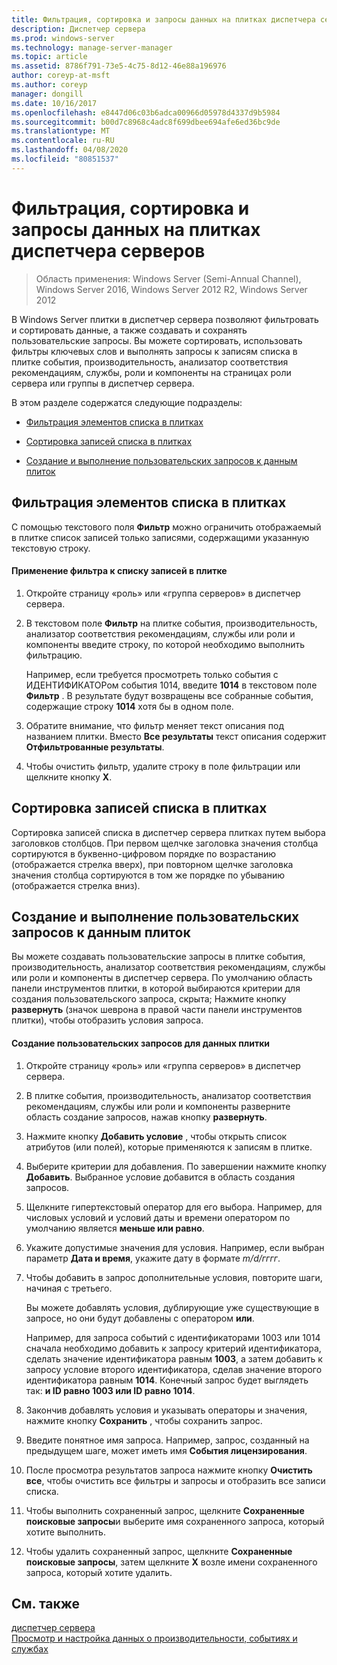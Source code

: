 ```yaml
---
title: Фильтрация, сортировка и запросы данных на плитках диспетчера серверов
description: Диспетчер сервера
ms.prod: windows-server
ms.technology: manage-server-manager
ms.topic: article
ms.assetid: 8786f791-73e5-4c75-8d12-46e88a196976
author: coreyp-at-msft
ms.author: coreyp
manager: dongill
ms.date: 10/16/2017
ms.openlocfilehash: e8447d06c03b6adca00966d05978d4337d9b5984
ms.sourcegitcommit: b00d7c8968c4adc8f699dbee694afe6ed36bc9de
ms.translationtype: MT
ms.contentlocale: ru-RU
ms.lasthandoff: 04/08/2020
ms.locfileid: "80851537"
---
```

# <a name="filter-sort-and-query-data-in-server-manager-tiles"></a>Фильтрация, сортировка и запросы данных на плитках диспетчера серверов

>Область применения: Windows Server (Semi-Annual Channel), Windows Server 2016, Windows Server 2012 R2, Windows Server 2012

В Windows Server плитки в диспетчер сервера позволяют фильтровать и сортировать данные, а также создавать и сохранять пользовательские запросы. Вы можете сортировать, использовать фильтры ключевых слов и выполнять запросы к записям списка в плитке события, производительность, анализатор соответствия рекомендациям, службы, роли и компоненты на страницах роли сервера или группы в диспетчер сервера.  
  
В этом разделе содержатся следующие подразделы:  
  
-   [Фильтрация элементов списка в плитках](#BKMK_tiles)  
  
-   [Сортировка записей списка в плитках](#BKMK_sort)  
  
-   [Создание и выполнение пользовательских запросов к данным плиток](#BKMK_query)  
  
## <a name="filter-list-entries-in-tiles"></a><a name=BKMK_tiles></a>Фильтрация элементов списка в плитках  
С помощью текстового поля **Фильтр** можно ограничить отображаемый в плитке список записей только записями, содержащими указанную текстовую строку.  
  
#### <a name="to-apply-a-filter-to-the-list-of-entries-in-a-tile"></a>Применение фильтра к списку записей в плитке  
  
1.  Откройте страницу «роль» или «группа серверов» в диспетчер сервера.  
  
2.  В текстовом поле **Фильтр** на плитке события, производительность, анализатор соответствия рекомендациям, службы или роли и компоненты введите строку, по которой необходимо выполнить фильтрацию.  
  
    Например, если требуется просмотреть только события с ИДЕНТИФИКАТОРом события 1014, введите **1014** в текстовом поле **Фильтр** . В результате будут возвращены все собранные события, содержащие строку **1014** хотя бы в одном поле.  
  
3.  Обратите внимание, что фильтр меняет текст описания под названием плитки. Вместо **Все результаты** текст описания содержит **Отфильтрованные результаты**.  
  
4.  Чтобы очистить фильтр, удалите строку в поле фильтрации или щелкните кнопку **X**.  
  
## <a name="sort-list-entries-in-tiles"></a><a name=BKMK_sort></a>Сортировка записей списка в плитках  
Сортировка записей списка в диспетчер сервера плитках путем выбора заголовков столбцов. При первом щелчке заголовка значения столбца сортируются в буквенно-цифровом порядке по возрастанию (отображается стрелка вверх), при повторном щелчке заголовка значения столбца сортируются в том же порядке по убыванию (отображается стрелка вниз).  
  
## <a name="create-and-run-custom-queries-on-tile-data"></a><a name=BKMK_query></a>Создание и выполнение пользовательских запросов к данным плиток  
Вы можете создавать пользовательские запросы в плитке события, производительность, анализатор соответствия рекомендациям, службы или роли и компоненты в диспетчер сервера. По умолчанию область панели инструментов плитки, в которой выбираются критерии для создания пользовательского запроса, скрыта; Нажмите кнопку **развернуть** (значок шеврона в правой части панели инструментов плитки), чтобы отобразить условия запроса.  
  
#### <a name="to-create-a-custom-query-for-tile-data"></a>Создание пользовательских запросов для данных плитки  
  
1.  Откройте страницу «роль» или «группа серверов» в диспетчер сервера.  
  
2.  В плитке события, производительность, анализатор соответствия рекомендациям, службы или роли и компоненты разверните область создание запросов, нажав кнопку **развернуть**.  
  
3.  Нажмите кнопку **Добавить условие** , чтобы открыть список атрибутов (или полей), которые применяются к записям в плитке.  
  
4.  Выберите критерии для добавления. По завершении нажмите кнопку **Добавить**. Выбранное условие добавится в область создания запросов.  
  
5.  Щелкните гипертекстовый оператор для его выбора. Например, для числовых условий и условий даты и времени оператором по умолчанию является **меньше или равно**.  
  
6.  Укажите допустимые значения для условия. Например, если выбран параметр **Дата и время**, укажите дату в формате *m/d/гггг*.  
  
7.  Чтобы добавить в запрос дополнительные условия, повторите шаги, начиная с третьего.  
  
    Вы можете добавлять условия, дублирующие уже существующие в запросе, но они будут добавлены с оператором **или**.  
  
    Например, для запроса событий с идентификаторами 1003 или 1014 сначала необходимо добавить к запросу критерий идентификатора, сделать значение идентификатора равным **1003**, а затем добавить к запросу условие второго идентификатора, сделав значение второго идентификатора равным **1014**. Конечный запрос будет выглядеть так: **и ID равно 1003 или ID равно 1014**.  
  
8.  Закончив добавлять условия и указывать операторы и значения, нажмите кнопку **Сохранить** , чтобы сохранить запрос.  
  
9. Введите понятное имя запроса. Например, запрос, созданный на предыдущем шаге, может иметь имя **События лицензирования**.  
  
10. После просмотра результатов запроса нажмите кнопку **Очистить все**, чтобы очистить все фильтры и запросы и отобразить все записи списка.  
  
11. Чтобы выполнить сохраненный запрос, щелкните **Сохраненные поисковые запросы**и выберите имя сохраненного запроса, который хотите выполнить.  
  
12. Чтобы удалить сохраненный запрос, щелкните **Сохраненные поисковые запросы**, затем щелкните **X** возле имени сохраненного запроса, который хотите удалить.  
  
## <a name="see-also"></a>См. также  
[диспетчер сервера](server-manager.md)  
[Просмотр и настройка данных о производительности, событиях и службах](view-and-configure-performance-event-and-service-data.md)  
  


